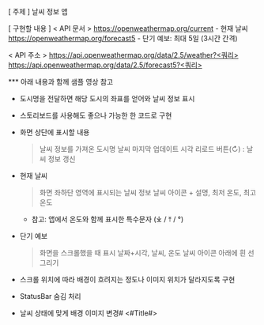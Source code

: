 [ 주제 ]
날씨 정보 앱

[  구현할 내용  ]
< API 문서 >
https://openweathermap.org/current  - 현재 날씨
https://openweathermap.org/forecast5 - 단기 예보: 최대 5일 (3시간 간격)

< API 주소 >
https://api.openweathermap.org/data/2.5/weather?<쿼리>
https://api.openweathermap.org/data/2.5/forecast5?<쿼리>


*** 아래 내용과 함께 샘플 영상 참고

- 도시명을 전달하면 해당 도시의 좌표를 얻어와 날씨 정보 표시
- 스토리보드를 사용해도 좋으나 가능한 한 코드로 구현

- 화면 상단에 표시할 내용
  > 날씨 정보를 가져온 도시명
  > 날씨 마지막 업데이트 시각
  > 리로드 버튼(↻) : 날씨 정보 갱신

- 현재 날씨
  > 화면 좌하단 영역에 표시되는 날씨 정보
  > 날씨 아이콘 + 설명, 최저 온도, 최고 온도
  * 참고: 앱에서 온도와 함께 표시한 특수문자 (⤓ / ⤒ / °)

- 단기 예보
  > 화면을 스크롤했을 때 표시
  > 날짜+시각, 날씨, 온도
  > 날씨 아이콘 아래에 흰 선 그리기

- 스크롤 위치에 따라 배경이 흐려지는 정도나 이미지 위치가 달라지도록 구현
- StatusBar 숨김 처리
- 날씨 상태에 맞게 배경 이미지 변경#  <#Title#>

